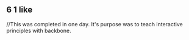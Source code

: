 ## 6 1 like

//This was completed in one day. It's purpose was to teach interactive principles with backbone.
